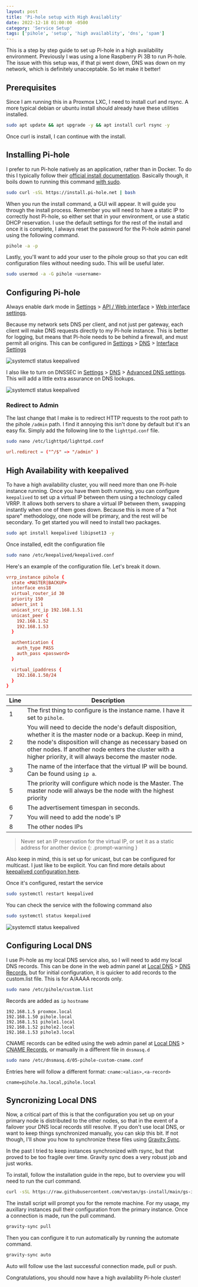 ```yaml
---
layout: post
title: 'Pi-hole setup with High Availablity'
date: 2022-12-18 01:00:00 -0500
category: 'Service Setup'
tags: ['pihole', 'setup', 'high availablity', 'dns', 'spam']
---
```


This is a step by step guide to set up Pi-hole in a high availability environment. Previously I was using a lone Raspberry Pi 3B to run Pi-hole. The issue with this setup was, if that pi went down, DNS was down on my network, which is definitely unacceptable. So let make it better!

<!--more-->

## Prerequisites

Since I am running this in a Proxmox LXC, I need to install curl and rsync. A more typical debian or ubuntu install should already have these utilities installed.

```bash
sudo apt update && apt upgrade -y && apt install curl rsync -y
```

Once curl is install, I can continue with the install.

## Installing Pi-hole

I prefer to run Pi-hole natively as an application, rather than in Docker. To do this I typically follow their [official install documentation](https://docs.pi-hole.net/main/basic-install/). Basically though, it boils down to running this command <u>with sudo</u>.

```bash
sudo curl -sSL https://install.pi-hole.net | bash
```

When you run the install command, a GUI will appear. It will guide you through the install process. Remember you will need to have a static IP to correctly host Pi-hole, so either set that in your environment, or use a static DHCP reservation. I use the default settings for the rest of the install and once it is complete, I always reset the password for the Pi-hole admin panel using the following command.

```bash
pihole -a -p
```

Lastly, you'll want to add your user to the pihole group so that you can edit configuration files without needing sudo. This will be useful later. 

```bash
sudo usermod -a -G pihole <username>
```

## Configuring Pi-hole

Always enable dark mode in <u>Settings</u> > <u>API / Web interface</u> > <u>Web interface settings</u>.

Because my network sets DNS per client, and not just per gateway, each client will make DNS requests directly to my Pi-hole instance. This is better for logging, but means that Pi-hole needs to be behind a firewall, and must permit all origins. This can be configured in <u>Settings</u> > <u>DNS</u> > <u>Interface Settings</u>

![systemctl status keepalived](/assets/img/install-pihole-ha-2.png)

I also like to turn on DNSSEC in <u>Settings</u> > <u>DNS</u> > <u>Advanced DNS settings</u>. This will add a little extra assurance on DNS lookups.

![systemctl status keepalived](/assets/img/install-pihole-ha-3.png)

### Redirect to Admin

The last change that I make is to redirect HTTP requests to the root path to the pihole `/admin` path. I find it annoying this isn't done by default but it's an easy fix. Simply add the following line to the `lighttpd.conf` file.

```bash
sudo nano /etc/lighttpd/lighttpd.conf
```

```conf
url.redirect = ("^/$" => "/admin" )
```

## High Availability with keepalived

To have a high availability cluster, you will need more than one Pi-hole instance running. Once you have them both running, you can configure `keepalived` to set up a virtual IP between them using a technology called VRRP. It allows both servers to share a virtual IP between them, swapping instantly when one of them goes down. Because this is more of a "hot spare" methodology, one node will be primary, and the rest will be secondary. To get started you will need to install two packages.

```bash
sudo apt install keepalived libipset13 -y
```

Once installed, edit the configuration file

```bash
sudo nano /etc/keepalived/keepalived.conf
```

Here's an example of the configuration file. Let's break it down.

```conf
vrrp_instance pihole {
  state <MASTER|BACKUP>
  interface ens18
  virtual_router_id 30
  priority 150
  advert_int 1
  unicast_src_ip 192.168.1.51
  unicast_peer {
    192.168.1.52
    192.168.1.53
  }

  authentication {
    auth_type PASS
    auth_pass <password>
  }

  virtual_ipaddress {
    192.168.1.50/24
  }
}
```

| Line | Description |
|---|---|
| 1 | The first thing to configure is the instance name. I have it set to `pihole`. |
| 2 | You will need to decide the node's default disposition, whether it is the master node or a backup. Keep in mind, the node's disposition will change as necessary based on other nodes. If another node enters the cluster with a higher priority, it will always become the master node. |
| 3 | The name of the interface that the virtual IP will be bound. Can be found using `ip a`. |
| 5 | The priority will configure which node is the Master. The master node will always be the node with the highest priority |
| 6 | The advertisement timespan in seconds. |
| 7 | You will need to add the node's IP |
| 8 | The other nodes IPs |



> Never set an IP reservation for the virtual IP, or set it as a static address for another device
{: .prompt-warning }

Also keep in mind, this is set up for unicast, but can be configured for multicast. I just like to be explicit. You can find more details about [keepalived configuration here](https://keepalived.readthedocs.io/en/latest/configuration_synopsis.html).

Once it's configured, restart the service

```bash
sudo systemctl restart keepalived
```

You can check the service with the following command also

```bash
sudo systemctl status keepalived
```

![systemctl status keepalived](/assets/img/install-pihole-ha-1.png)

## Configuring Local DNS

I use Pi-hole as my local DNS service also, so I will need to add my local DNS records. This can be done in the web admin panel at <u>Local DNS</u> > <u>DNS Records</u>, but for initial configuration, it is quicker to add records to the custom.list file. This is for A/AAAA records only.

```bash
sudo nano /etc/pihole/custom.list
```

Records are added as `ip` `hostname`

```text
192.168.1.5 proxmox.local
192.168.1.50 pihole.local
192.168.1.51 pihole1.local
192.168.1.52 pihole2.local
192.168.1.53 pihole3.local
```

CNAME records can be edited using the web admin panel at <u>Local DNS</u> > <u>CNAME Records</u>, or manually in a different file in `dnsmasq.d`

```bash
sudo nano /etc/dnsmasq.d/05-pihole-custom-cname.conf
```

Entries here will follow a different format: `cname:<alias>,<a-record>`

```
cname=pihole.ha.local,pihole.local
```

## Syncronizing Local DNS

Now, a critical part of this is that the configuration you set up on your primary node is distributed to the other nodes, so that in the event of a failover your DNS local records still resolve. If you don't use local DNS, or want to keep things synchronized manually, you can skip this bit. If not though, I'll show you how to synchronize these files using [Gravity Sync](https://github.com/vmstan/gravity-sync).

In the past I tried to keep instances synchronized with rsync, but that proved to be too fragile over time. Gravity sync does a very robust job and just works.

To install, follow the installation guide in the repo, but to overview you will need to run the curl command.

```bash
curl -sSL https://raw.githubusercontent.com/vmstan/gs-install/main/gs-install.sh | bash
```

The install script will prompt you for the remote machine. For my usage, my auxillary instances pull their configuration from the primary instance. Once a connection is made, run the pull command.

```bash
gravity-sync pull
```

Then you can configure it to run automatically by running the automate command.

```bash
gravity-sync auto
```

Auto will follow use the last successful connection made, pull or push.

Congratulations, you should now have a high availability Pi-hole cluster!
